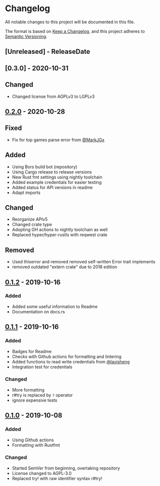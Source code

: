 # Changelog
All notable changes to this project will be documented in this file.

The format is based on [Keep a Changelog](https://keepachangelog.com/en/1.0.0/),
and this project adheres to [Semantic Versioning](https://semver.org/spec/v2.0.0.html).

<!-- next-header -->

## [Unreleased] - ReleaseDate

## [0.3.0] - 2020-10-31
## Changed
- Changed license from AGPLv3 to LGPLv3

## [0.2.0] - 2020-10-28
## Fixed
- Fix for top games parse error from [@MarkJGx](https://github.com/MarkJGx)

## Added
- Using Bors build bot (repository)
- Using Cargo release to release versions
- New Rust fmt settings using nightly toolchain
- Added example credentials for easier testing
- Added status for API versions in readme
- Adapt imports

## Changed
- Reorganize APIv5
- Changed crate type
- Adopting GH actions to nightly toolchain as well
- Replaced hyper/hyper-rustls with reqwest crate

## Removed
- Used thiserror and removed removed self-written Error trait implements
- removed outdated "extern crate" due to 2018 edition 

## [0.1.2] - 2019-10-16
### Added
- Added some useful information to Readme
- Documentation on docs.rs


## [0.1.1] - 2019-10-16
### Added
- Badges for Readme
- Checks with Github actions for formatting and lintering
- Added functions to read write credentials from [@lavisheng](https://github.com/lavisheng)
- Integration test for credentials

### Changed
- More formatting
- r#try is replaced by `?` operator
- ignore expensive tests

## [0.1.0] - 2019-10-08
### Added
- Using Github actions
- Formatting with Rustfmt

### Changed
- Started SemVer from beginning, overtaking repository
- License changed to AGPL-3.0
- Replaced try! with raw identifier syntax r#try!


[0.2.0]: https://github.com/age-rs/libtwitch-rs/compare/v0.1.3...HEAD
[0.1.3]: https://github.com/age-rs/libtwitch-rs/compare/v0.1.2...v0.1.3
[0.1.2]: https://github.com/age-rs/libtwitch-rs/compare/v0.1.1...v0.1.2
[0.1.1]: https://github.com/age-rs/libtwitch-rs/compare/v0.1.0...v0.1.1
[0.1.0]: https://github.com/age-rs/libtwitch-rs/releases/tag/v0.1.0